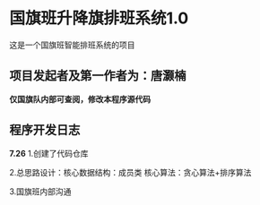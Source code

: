 #  国旗班升降旗排班系统1.0
这是一个国旗班智能排班系统的项目

##  项目发起者及第一作者为：唐灏楠
**仅国旗队内部可查阅，修改本程序源代码**

##  程序开发日志
**7.26**
1.创建了代码仓库

2.总思路设计：核心数据结构：成员类 核心算法：贪心算法+排序算法

3.国旗班内部沟通
